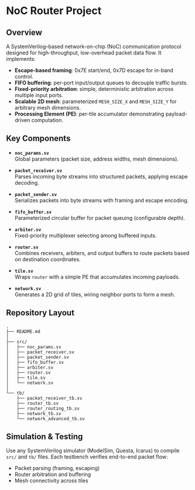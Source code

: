 # NoC Router Project

## Overview

A SystemVerilog–based network-on-chip (NoC) communication protocol designed for high-throughput, low-overhead packet data flow. It implements:

- **Escape-based framing**: 0x7E start/end, 0x7D escape for in-band control.
- **FIFO buffering**: per-port input/output queues to decouple traffic bursts.
- **Fixed-priority arbitration**: simple, deterministic arbitration across multiple input ports.
- **Scalable 2D mesh**: parameterized `MESH_SIZE_X` and `MESH_SIZE_Y` for arbitrary mesh dimensions.
- **Processing Element (PE)**: per-tile accumulator demonstrating payload-driven computation.

## Key Components

- **`noc_params.sv`**  
  Global parameters (packet size, address widths, mesh dimensions).

- **`packet_receiver.sv`**  
  Parses incoming byte streams into structured packets, applying escape decoding.

- **`packet_sender.sv`**  
  Serializes packets into byte streams with framing and escape encoding.

- **`fifo_buffer.sv`**  
  Parameterized circular buffer for packet queuing (configurable depth).

- **`arbiter.sv`**  
  Fixed-priority multiplexer selecting among buffered inputs.

- **`router.sv`**  
  Combines receivers, arbiters, and output buffers to route packets based on destination coordinates.

- **`tile.sv`**  
  Wraps `router` with a simple PE that accumulates incoming payloads.

- **`network.sv`**  
  Generates a 2D grid of tiles, wiring neighbor ports to form a mesh.

## Repository Layout

```
.
├── README.md
│
├── src/
│   ├── noc_params.sv
│   ├── packet_receiver.sv
│   ├── packet_sender.sv
│   ├── fifo_buffer.sv
│   ├── arbiter.sv
│   ├── router.sv
│   ├── tile.sv
│   └── network.sv
│
└── tb/
    ├── packet_receiver_tb.sv
    ├── router_tb.sv
    ├── router_routing_tb.sv
    ├── network_tb.sv
    └── network_advanced_tb.sv
```

## Simulation & Testing

Use any SystemVerilog simulator (ModelSim, Questa, Icarus) to compile `src/` and `tb/` files. Each testbench verifies end-to-end packet flow:

- Packet parsing (framing, escaping)
- Router arbitration and buffering
- Mesh connectivity across tiles
